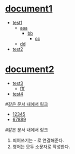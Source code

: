 # [document1](./documents/test1.md)
- [test1](./documents/test1.md)
  - [aaa](./documents/test1.md)
    - [bb](./documents/test1.md)
      - [cc](./documents/test1.md)
  - [dd](./documents/test1.md)
- [test2](./documents/test1.md)


    
# [document2](./documents/test2.md)
- [test3](./documents/test2.md)
  - [fff](./documents/test2.md)
- [test4](./documents/test2.md)

#[같은 문서 내에서 링크](#같은-문서-내에서-링크)

* [12345](./documents/test2.md)
* [67889](./documents/test2.md)

#같은 문서 내에서 링크

1. 띄어쓰기는 - 로 연결해준다. 
2. 영어는 모두 소문자로 작성한다.
